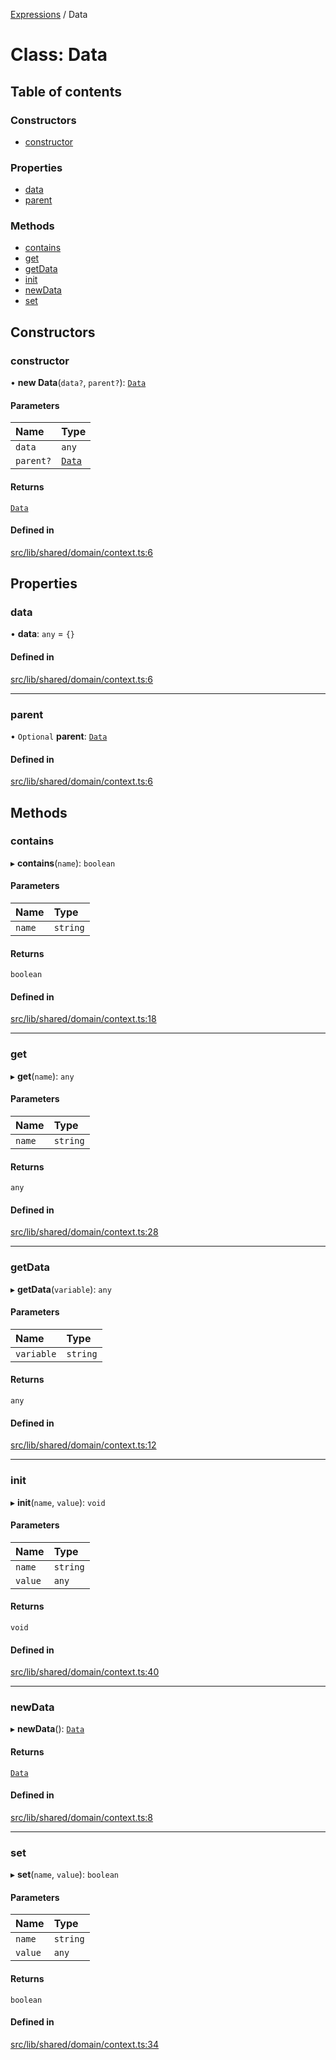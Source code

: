 [Expressions](../README.md) / Data

# Class: Data

## Table of contents

### Constructors

- [constructor](Data.md#constructor)

### Properties

- [data](Data.md#data)
- [parent](Data.md#parent)

### Methods

- [contains](Data.md#contains)
- [get](Data.md#get)
- [getData](Data.md#getdata)
- [init](Data.md#init)
- [newData](Data.md#newdata)
- [set](Data.md#set)

## Constructors

### constructor

• **new Data**(`data?`, `parent?`): [`Data`](Data.md)

#### Parameters

| Name | Type |
| :------ | :------ |
| `data` | `any` |
| `parent?` | [`Data`](Data.md) |

#### Returns

[`Data`](Data.md)

#### Defined in

[src/lib/shared/domain/context.ts:6](https://github.com/data7expressions/3xpr/blob/4ba1e4ce6d1a7c81471bad9e3b4b08ed95379b30/src/lib/shared/domain/context.ts#L6)

## Properties

### data

• **data**: `any` = `{}`

#### Defined in

[src/lib/shared/domain/context.ts:6](https://github.com/data7expressions/3xpr/blob/4ba1e4ce6d1a7c81471bad9e3b4b08ed95379b30/src/lib/shared/domain/context.ts#L6)

___

### parent

• `Optional` **parent**: [`Data`](Data.md)

#### Defined in

[src/lib/shared/domain/context.ts:6](https://github.com/data7expressions/3xpr/blob/4ba1e4ce6d1a7c81471bad9e3b4b08ed95379b30/src/lib/shared/domain/context.ts#L6)

## Methods

### contains

▸ **contains**(`name`): `boolean`

#### Parameters

| Name | Type |
| :------ | :------ |
| `name` | `string` |

#### Returns

`boolean`

#### Defined in

[src/lib/shared/domain/context.ts:18](https://github.com/data7expressions/3xpr/blob/4ba1e4ce6d1a7c81471bad9e3b4b08ed95379b30/src/lib/shared/domain/context.ts#L18)

___

### get

▸ **get**(`name`): `any`

#### Parameters

| Name | Type |
| :------ | :------ |
| `name` | `string` |

#### Returns

`any`

#### Defined in

[src/lib/shared/domain/context.ts:28](https://github.com/data7expressions/3xpr/blob/4ba1e4ce6d1a7c81471bad9e3b4b08ed95379b30/src/lib/shared/domain/context.ts#L28)

___

### getData

▸ **getData**(`variable`): `any`

#### Parameters

| Name | Type |
| :------ | :------ |
| `variable` | `string` |

#### Returns

`any`

#### Defined in

[src/lib/shared/domain/context.ts:12](https://github.com/data7expressions/3xpr/blob/4ba1e4ce6d1a7c81471bad9e3b4b08ed95379b30/src/lib/shared/domain/context.ts#L12)

___

### init

▸ **init**(`name`, `value`): `void`

#### Parameters

| Name | Type |
| :------ | :------ |
| `name` | `string` |
| `value` | `any` |

#### Returns

`void`

#### Defined in

[src/lib/shared/domain/context.ts:40](https://github.com/data7expressions/3xpr/blob/4ba1e4ce6d1a7c81471bad9e3b4b08ed95379b30/src/lib/shared/domain/context.ts#L40)

___

### newData

▸ **newData**(): [`Data`](Data.md)

#### Returns

[`Data`](Data.md)

#### Defined in

[src/lib/shared/domain/context.ts:8](https://github.com/data7expressions/3xpr/blob/4ba1e4ce6d1a7c81471bad9e3b4b08ed95379b30/src/lib/shared/domain/context.ts#L8)

___

### set

▸ **set**(`name`, `value`): `boolean`

#### Parameters

| Name | Type |
| :------ | :------ |
| `name` | `string` |
| `value` | `any` |

#### Returns

`boolean`

#### Defined in

[src/lib/shared/domain/context.ts:34](https://github.com/data7expressions/3xpr/blob/4ba1e4ce6d1a7c81471bad9e3b4b08ed95379b30/src/lib/shared/domain/context.ts#L34)
